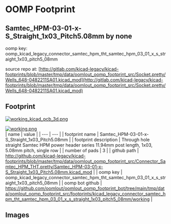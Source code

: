 # OOMP Footprint  
## Samtec_HPM-03-01-x-S_Straight_1x03_Pitch5.08mm  by none  
  
oomp key: oomp_kicad_legacy_connector_samtec_hpm_tht_samtec_hpm_03_01_x_s_straight_1x03_pitch5_08mm  
  
source repo at: [http://gitlab.com/kicad-legacy/kicad-footprints/blob/master/tmp/data/oomlout_oomp_footprint_src/Socket.pretty/Wells_648-0482211SA01.kicad_mod](http://gitlab.com/kicad-legacy/kicad-footprints/blob/master/tmp/data/oomlout_oomp_footprint_src/Socket.pretty/Wells_648-0482211SA01.kicad_mod)  
## Footprint  
  
[![working_kicad_pcb_3d.png](working_kicad_pcb_3d_600.png)](working_kicad_pcb_3d.png)  
  
[![working.png](working_600.png)](working.png)  
| name | value | 
| --- | --- | 
| footprint name | Samtec_HPM-03-01-x-S_Straight_1x03_Pitch5.08mm | 
| footprint description | Through hole straight Samtec HPM power header series 11.94mm post length, 1x03, 5.08mm pitch, single row | 
| number of pads | 3 | 
| github path | http://github.com/kicad-legacy/kicad-footprints/blob/master/tmp/data/oomlout_oomp_footprint_src/Connector_Samtec_HPM_THT.pretty/Samtec_HPM-03-01-x-S_Straight_1x03_Pitch5.08mm.kicad_mod | 
| oomp key | oomp_kicad_legacy_connector_samtec_hpm_tht_samtec_hpm_03_01_x_s_straight_1x03_pitch5_08mm | 
| oomp bot github | https://github.com/oomlout/oomlout_oomp_footprint_bot/tree/main/tmp/data/oomlout_oomp_footprint_src/footprints/kicad_legacy_connector_samtec_hpm_tht_samtec_hpm_03_01_x_s_straight_1x03_pitch5_08mm/working | 
## Images  

